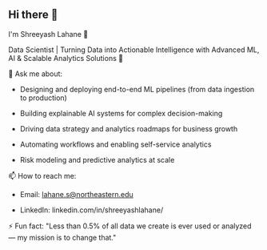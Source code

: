 ## Hi there 👋
I'm Shreeyash Lahane 🎯

Data Scientist | Turning Data into Actionable Intelligence with Advanced ML, AI & Scalable Analytics Solutions 🚀

💬 Ask me about:

 - Designing and deploying end-to-end ML pipelines (from data ingestion to production)

 - Building explainable AI systems for complex decision-making

 - Driving data strategy and analytics roadmaps for business growth

 - Automating workflows and enabling self-service analytics

 - Risk modeling and predictive analytics at scale

📫 How to reach me:

 - Email: lahane.s@northeastern.edu

 - LinkedIn: linkedin.com/in/shreeyashlahane/

⚡ Fun fact: "Less than 0.5% of all data we create is ever used or analyzed — my mission is to change that."
<!--
**shreeyashl333/shreeyashl333** is a ✨ _special_ ✨ repository because its `README.md` (this file) appears on your GitHub profile.

Here are some ideas to get you started:

- 🔭 I’m currently working on ...
- 🌱 I’m currently learning ...
- 👯 I’m looking to collaborate on ...
- 🤔 I’m looking for help with ...
- 💬 Ask me about ...
- 📫 How to reach me: ...
- 😄 Pronouns: ...
- ⚡ Fun fact: ...
-->
